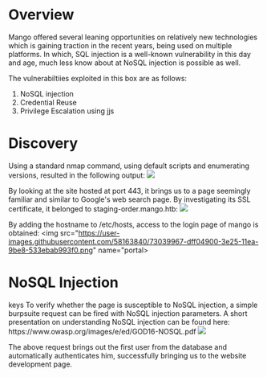 <h1> Overview </h1>

Mango offered several leaning opportunities on relatively new technologies which is gaining traction in the recent years, being used on multiple platforms. In which, SQL injection is a well-known vulnerability in this day and age, much less know about at NoSQL injection is possible as well.

The vulnerabiltiies exploited in this box are as follows:
<ol type="1">
  <li>NoSQL injection</li>
  <li>Credential Reuse</li>
  <li>Privilege Escalation using jjs</li>
</ol>

<h1> Discovery </h1>
Using a standard nmap command, using default scripts and enumerating versions, resulted in the following output: 
<img src="https://user-images.githubusercontent.com/58163840/73039115-ddd8bb00-3e22-11ea-8c02-73e895b508c1.png" name="nmap">

By looking at the site hosted at port 443, it brings us to a page seemingly familiar and similar to Google's web search page. By investigating its SSL certificate, it belonged to staging-order.mango.htb:
<img src="https://user-images.githubusercontent.com/58163840/73039692-0d88c280-3e25-11ea-9af0-102662cd1ebd.png" name="mango">

By adding the hostname to /etc/hosts, access to the login page of mango is obtained:
<img src="https://user-images.githubusercontent.com/58163840/73039967-dff04900-3e25-11ea-9be8-533ebab993f0.png" name="portal>

<h1> NoSQL Injection </h1>keys
To verify whether the page is susceptible to NoSQL injection, a simple burpsuite request can be fired with NoSQL injection parameters. A short presentation on understanding NoSQL injection can be found here: https://www.owasp.org/images/e/ed/GOD16-NOSQL.pdf

<img src="https://user-images.githubusercontent.com/58163840/73044002-b63f1e00-3e35-11ea-8b82-5ebc6673a669.png" name="burp">

The above request brings out the first user from the database and automatically authenticates him, successfully bringing us to the website development page. 
                                                                                                                      
                                                                                
